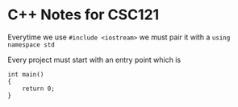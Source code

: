 # C++ Notes for CSC121

Everytime we use ```#include <iostream>``` we must pair it with a ```using namespace std```

Every project must start with an entry point which is
```
int main()
{
    return 0;
}
```